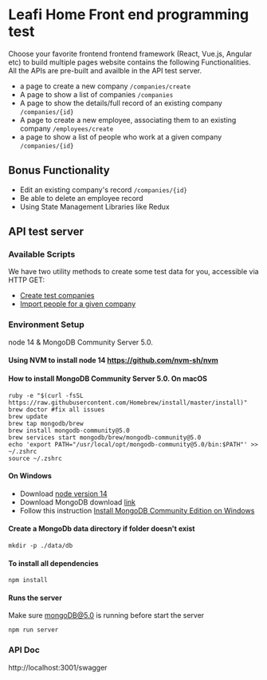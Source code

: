 # Leafi Home Front end programming test

Choose your favorite frontend frontend framework (React, Vue.js, Angular etc) to build multiple pages website contains the following Functionalities. All the APIs are pre-built and availble in the API test server.

- a page to create a new company `/companies/create`
- A page to show a list of companies `/companies`
- A page to show the details/full record of an existing company `/companies/{id}`
- A page to create a new employee, associating them to an existing company `/employees/create`
- a page to show a list of people who work at a given company `/companies/{id}`

## Bonus Functionality
- Edit an existing company's record `/companies/{id}`
- Be able to delete an employee record
- Using State Management Libraries like Redux

## API test server

### Available Scripts
We have two utility methods to create some test data for you, accessible via HTTP GET: 
- [Create test companies](http://localhost:3001/swagger/index.html#!/Companies/get_importCompanies)
- [Import people for a given company](http://localhost:3001/swagger/#!/People/get_importPeopleForCompany_companyId)


### Environment Setup
node 14 & MongoDB Community Server 5.0.

#### Using NVM to install node 14 https://github.com/nvm-sh/nvm

#### How to install MongoDB Community Server 5.0. On macOS
```
ruby -e "$(curl -fsSL https://raw.githubusercontent.com/Homebrew/install/master/install)"
brew doctor #fix all issues
brew update
brew tap mongodb/brew
brew install mongodb-community@5.0
brew services start mongodb/brew/mongodb-community@5.0
echo 'export PATH="/usr/local/opt/mongodb-community@5.0/bin:$PATH"' >> ~/.zshrc
source ~/.zshrc
```

#### On Windows

- Download [node version 14](https://nodejs.org/en/blog/release/v14.17.3/) 
- Download MongoDB download [link](https://fastdl.mongodb.org/windows/mongodb-windows-x86_64-5.0.13-rc0-signed.msi)
- Follow this instruction [Install MongoDB Community Edition on Windows](https://www.mongodb.com/docs/v5.0/tutorial/install-mongodb-on-windows/)

#### Create a MongoDb data directory if folder doesn't exist

```
mkdir -p ./data/db
```

#### To install all dependencies
`npm install`

#### Runs the server

Make sure mongoDB@5.0 is running before start the server

`npm run server`

### API Doc
http://localhost:3001/swagger


